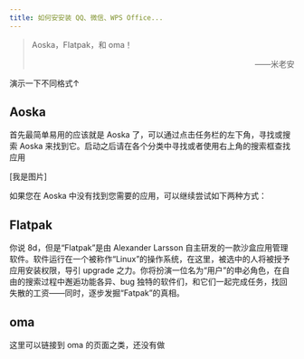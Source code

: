 ```yaml
---
title: 如何安安装 QQ、微信、WPS Office...
---
```


> Aoska，Flatpak，和 oma！
> <div style="text-align: right">——米老安</div>

演示一下不同格式↑

## Aoska

首先最简单易用的应该就是 Aoska 了，可以通过点击任务栏的左下角，寻找或搜索 Aoska 来找到它。启动之后请在各个分类中寻找或者使用右上角的搜索框查找应用

[我是图片]

如果您在 Aoska 中没有找到您需要的应用，可以继续尝试如下两种方式：

## Flatpak

你说 8d，但是“Flatpak”是由 Alexander Larsson 自主研发的一款沙盒应用管理软件。软件运行在一个被称作“Linux”的操作系统，在这里，被选中的人将被授予应用安装权限，导引 upgrade 之力。你将扮演一位名为“用户”的申必角色，在自由的搜索过程中邂逅功能各异、bug 独特的软件们，和它们一起完成任务，找回失散的工资——同时，逐步发掘“Fatpak”的真相。

## oma

这里可以链接到 oma 的页面之类，还没有做